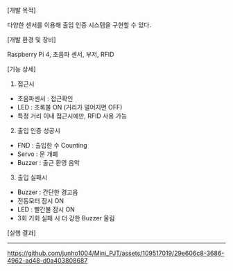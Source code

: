 [개발 목적]

다양한 센서를 이용해 출입 인증 시스템을 구현할 수 있다.

[개발 환경 및 장비]

Raspberry Pi 4, 초음파 센서, 부저, RFID

[기능 상세]

1. 접근시
  - 초음파센서 : 접근확인
  - LED : 초록불 ON (거리가 멀어지면 OFF)
  - 특정 거리 이내 접근시에만, RFID 사용 가능

2. 출입 인증 성공시
  - FND : 출입한 수 Counting
  - Servo : 문 개폐
  - Buzzer : 출근 환영 음악

3. 출입 실패시
  - Buzzer : 간단한 경고음
  - 전동모터 잠시 ON
  - LED : 빨간불 잠시 ON
  - 3회 기회 실패 시 더 강한 Buzzer 울림

[실행 결과]

---


https://github.com/junho1004/Mini_PJT/assets/109517019/29e606c8-3686-4962-ad48-d0a403808687

